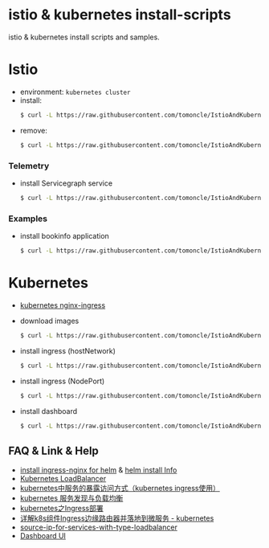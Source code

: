 # istio & kubernetes install-scripts
istio & kubernetes install scripts and samples.

# Istio
* environment: `kubernetes cluster`
* install:
  ```bash
  $ curl -L https://raw.githubusercontent.com/tomoncle/IstioAndKubernetes-install-scripts/master/istio_install_on_k8s.sh | sh
  ```
* remove:
  ```bash
  $ curl -L https://raw.githubusercontent.com/tomoncle/IstioAndKubernetes-install-scripts/master/istio_remove_on_k8s.sh | sh
  ```

### Telemetry
* install Servicegraph service
  ```bash
  $ curl -L https://raw.githubusercontent.com/tomoncle/IstioAndKubernetes-install-scripts/master/istio_generating_service_graph.sh | sh
  ```

### Examples
* install bookinfo application
  ```bash
  $ curl -L https://raw.githubusercontent.com/tomoncle/IstioAndKubernetes-install-scripts/master/istio_install_bookinfo_app.sh | bash
  ```

# Kubernetes
* [kubernetes nginx-ingress](https://github.com/tomoncle/IstioAndKubernetes-install-scripts/tree/master/samples/kubernetes/nginx-ingress)

* download images
  ```bash
  $ curl -L https://raw.githubusercontent.com/tomoncle/IstioAndKubernetes-install-scripts/master/k8s_image_download.py | python
  ```

* install ingress (hostNetwork)
  ```bash
  $ curl -L https://raw.githubusercontent.com/tomoncle/IstioAndKubernetes-install-scripts/master/k8s_install_ingress.sh | sh
  ```
  
* install ingress (NodePort)
  ```bash
  $ curl -L https://raw.githubusercontent.com/tomoncle/IstioAndKubernetes-install-scripts/master/k8s_install_ingress2.sh | sh
  ```

* install dashboard
  ```bash
  $ curl -L https://raw.githubusercontent.com/tomoncle/IstioAndKubernetes-install-scripts/master/install/kubernetes/dashboard/kubernetes-dashboard.yaml | kubectl create -f - 
  ```

## FAQ & Link & Help
* [install ingress-nginx for helm](https://github.com/kubernetes/ingress-nginx/tree/0.10.0/deploy#using-helm) & [helm install Info](https://github.com/helm/charts/tree/master/stable/nginx-ingress)
* [Kubernetes LoadBalancer](https://www.cnblogs.com/yuxiaoba/p/9212280.html)
* [kubernetes中服务的暴露访问方式（kubernetes ingress使用）](https://blog.csdn.net/newcrane/article/details/79092577)
* [kubernetes 服务发现与负载均衡](https://jimmysong.io/kubernetes-handbook/practice/service-discovery-and-loadbalancing.html)
* [kubernetes之Ingress部署](http://blog.51cto.com/newfly/2060587)
* [详解k8s组件Ingress边缘路由器并落地到微服务 - kubernetes](https://www.cnblogs.com/justmine/p/8991379.html)
* [source-ip-for-services-with-type-loadbalancer](https://kubernetes.io/docs/tutorials/services/source-ip/#source-ip-for-services-with-type-loadbalancer)
* [Dashboard UI](https://github.com/smpio/kubernator)